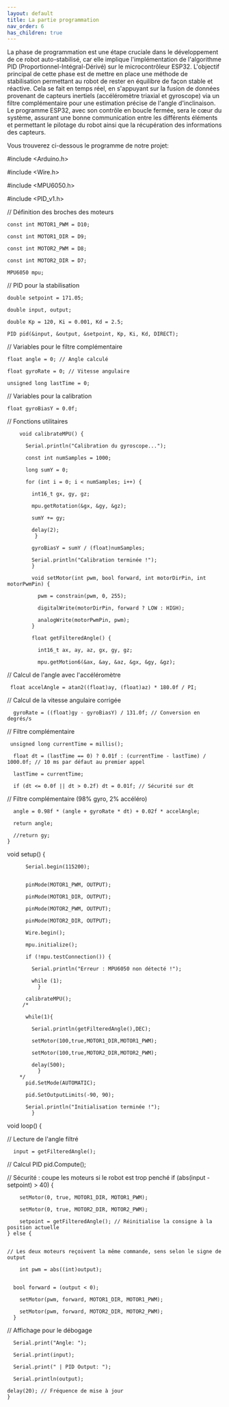 ```yaml
---
layout: default
title: La partie programmation
nav_order: 6
has_children: true
---
```


La phase de programmation est une étape cruciale dans le développement de ce robot auto-stabilisé, car elle implique l'implémentation de l'algorithme PID (Proportionnel-Intégral-Dérivé) sur le microcontrôleur ESP32. L'objectif principal de cette phase est de mettre en place une méthode de stabilisation permettant au robot de rester en équilibre de façon stable et réactive. Cela se fait en temps réel, en s'appuyant sur la fusion de données provenant de capteurs inertiels (accéléromètre triaxial et gyroscope) via un filtre complémentaire pour une estimation précise de l'angle d'inclinaison. Le programme ESP32, avec son contrôle en boucle fermée, sera le cœur du système, assurant une bonne communication entre les différents éléments et permettant le pilotage du robot ainsi que la récupération des informations des capteurs.

Vous trouverez ci-dessous le programme de notre projet: 

#include <Arduino.h>

#include <Wire.h>

#include <MPU6050.h>

#include <PID_v1.h>

// Définition des broches des moteurs

    const int MOTOR1_PWM = D10;
    
    const int MOTOR1_DIR = D9;
    
    const int MOTOR2_PWM = D8;
    
    const int MOTOR2_DIR = D7;

    MPU6050 mpu;

// PID pour la stabilisation

    double setpoint = 171.05; 
    
    double input, output;
    
    double Kp = 120, Ki = 0.001, Kd = 2.5; 
    
    PID pid(&input, &output, &setpoint, Kp, Ki, Kd, DIRECT);





// Variables pour le filtre complémentaire

    float angle = 0; // Angle calculé
    
    float gyroRate = 0; // Vitesse angulaire
    
    unsigned long lastTime = 0;

// Variables pour la calibration

    float gyroBiasY = 0.0f;

// Fonctions utilitaires

        void calibrateMPU() {
        
          Serial.println("Calibration du gyroscope...");
          
          const int numSamples = 1000;
          
          long sumY = 0;

          for (int i = 0; i < numSamples; i++) {
            
            int16_t gx, gy, gz;
            
            mpu.getRotation(&gx, &gy, &gz);
            
            sumY += gy;
            
            delay(2);
             }
    
            gyroBiasY = sumY / (float)numSamples;
              
            Serial.println("Calibration terminée !");
            }
            
            void setMotor(int pwm, bool forward, int motorDirPin, int motorPwmPin) {
            
              pwm = constrain(pwm, 0, 255);
              
              digitalWrite(motorDirPin, forward ? LOW : HIGH);
              
              analogWrite(motorPwmPin, pwm);
            }
           
            float getFilteredAngle() {
            
              int16_t ax, ay, az, gx, gy, gz;
              
              mpu.getMotion6(&ax, &ay, &az, &gx, &gy, &gz);

  // Calcul de l'angle avec l'accéléromètre
 
     float accelAngle = atan2((float)ay, (float)az) * 180.0f / PI;

  // Calcul de la vitesse angulaire corrigée
  
      gyroRate = ((float)gy - gyroBiasY) / 131.0f; // Conversion en degrés/s

  // Filtre complémentaire
 
     
     unsigned long currentTime = millis();
     
      float dt = (lastTime == 0) ? 0.01f : (currentTime - lastTime) / 1000.0f; // 10 ms par défaut au premier appel
      
      lastTime = currentTime;
      
      if (dt <= 0.0f || dt > 0.2f) dt = 0.01f; // Sécurité sur dt

  // Filtre complémentaire (98% gyro, 2% accéléro)
  
      angle = 0.98f * (angle + gyroRate * dt) + 0.02f * accelAngle;

      return angle;
     
      //return gy;
    }











void setup() {

          Serial.begin(115200);

 
          pinMode(MOTOR1_PWM, OUTPUT);
        
          pinMode(MOTOR1_DIR, OUTPUT);
          
          pinMode(MOTOR2_PWM, OUTPUT);
          
          pinMode(MOTOR2_DIR, OUTPUT);
        
          Wire.begin();
          
          mpu.initialize();
          
          if (!mpu.testConnection()) {
          
            Serial.println("Erreur : MPU6050 non détecté !");
            
            while (1);
              }
        
          calibrateMPU();
         /*
          
          while(1){
          
            Serial.println(getFilteredAngle(),DEC);
            
            setMotor(100,true,MOTOR1_DIR,MOTOR1_PWM);
            
            setMotor(100,true,MOTOR2_DIR,MOTOR2_PWM);
            
            delay(500);
              }
        */
          pid.SetMode(AUTOMATIC);
          
          pid.SetOutputLimits(-90, 90);
        
          Serial.println("Initialisation terminée !");
            }











void loop() {
  
  // Lecture de l'angle filtré
  
      input = getFilteredAngle();

  

  // Calcul PID
      pid.Compute();
 

  // Sécurité : coupe les moteurs si le robot est trop penché
      if (abs(input - setpoint) > 40) {
        
        setMotor(0, true, MOTOR1_DIR, MOTOR1_PWM);
        
        setMotor(0, true, MOTOR2_DIR, MOTOR2_PWM);
         
        setpoint = getFilteredAngle(); // Réinitialise la consigne à la position actuelle
    } else {
   
    
    // Les deux moteurs reçoivent la même commande, sens selon le signe de output
    
        int pwm = abs((int)output);
        
        
      bool forward = (output < 0);
      
        setMotor(pwm, forward, MOTOR1_DIR, MOTOR1_PWM);
        
        setMotor(pwm, forward, MOTOR2_DIR, MOTOR2_PWM);
      }

  // Affichage pour le débogage
  
  
      Serial.print("Angle: ");
      
      Serial.print(input);
      
      Serial.print(" | PID Output: ");
      
      Serial.println(output);
    
    delay(20); // Fréquence de mise à jour
    }
